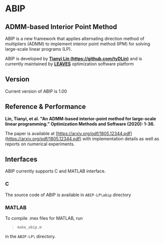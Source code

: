 # ABIP
## ADMM-based Interior Point Method

ABIP is a new framework that applies alternating direction method of multipliers (ADMM) to implement interior point method (IPM) for solving large-scale linear programs (LP).

ABIP is developed by **[Tianyi Lin (https://github.com/tyDLin)](https://github.com/tyDLin)** and is currently maintained by **[LEAVES](https://leaves.shufe.edu.cn)**  optimization software platform

## Version
Current version of ABIP is 1.00

## Reference & Performance

**Lin, Tianyi, et al. "An ADMM-based interior-point method for large-scale linear programming." Optimization Methods and Software (2020): 1-36.**

The paper is available at 
[https://arxiv.org/pdf/1805.12344.pdf](https://arxiv.org/pdf/1805.12344.pdf) with implementation details as well as reports on numerical experiments.

## Interfaces

ABIP currently supports C and MATLAB interface. 

### C
The source code of ABIP is available in `ABIP-LP\abip` directory


### MATLAB
To compile .mex files for MATLAB, run

> `make_abip.m`

in the `ABIP-LP\` directory.

